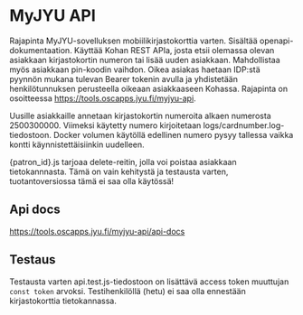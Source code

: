 # MyJYU API

Rajapinta MyJYU-sovelluksen mobiilikirjastokorttia varten. Sisältää openapi-dokumentaation. Käyttää Kohan REST APIa, josta etsii olemassa olevan asiakkaan kirjastokortin numeron tai lisää uuden asiakkaan. Mahdollistaa myös asiakkaan pin-koodin vaihdon. Oikea asiakas haetaan IDP:stä pyynnön mukana tulevan Bearer tokenin avulla ja yhdistetään henkilötunnuksen perusteella oikeaan asiakkaaseen Kohassa.
Rajapinta on osoitteessa https://tools.oscapps.jyu.fi/myjyu-api.

Uusille asiakkaille annetaan kirjastokortin numeroita alkaen numerosta 2500300000. Viimeksi käytetty numero kirjoitetaan logs/cardnumber.log-tiedostoon. Docker volumen käytöllä edellinen numero pysyy tallessa vaikka kontti käynnistettäisiinkin uudelleen.

{patron_id}.js tarjoaa delete-reitin, jolla voi poistaa asiakkaan tietokannnasta. Tämä on vain kehitystä ja testausta varten, tuotantoversiossa tämä ei saa olla käytössä!

## Api docs
https://tools.oscapps.jyu.fi/myjyu-api/api-docs

## Testaus
Testausta varten api.test.js-tiedostoon on lisättävä access token muuttujan `const token` arvoksi. Testihenkilöllä (hetu) ei saa olla ennestään kirjastokorttia tietokannassa.